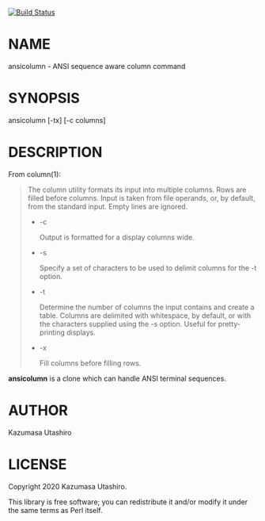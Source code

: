 [![Build Status](https://travis-ci.com/kaz-utashiro/App-ansicolumn.svg?branch=master)](https://travis-ci.com/kaz-utashiro/App-ansicolumn)
# NAME

ansicolumn - ANSI sequence aware column command

# SYNOPSIS

ansicolumn \[-tx\] \[-c columns\]

# DESCRIPTION

From column(1):

> The column utility formats its input into multiple columns.  Rows are
> filled before columns.  Input is taken from file operands, or, by
> default, from the standard input.  Empty lines are ignored.
>
> - -c
>
>     Output is formatted for a display columns wide.
>
> - -s
>
>     Specify a set of characters to be used to delimit columns for the
>     \-t option.
>
> - -t
>
>     Determine the number of columns the input contains and create a
>     table.  Columns are delimited with whitespace, by default, or
>     with the characters supplied using the -s option.  Useful for
>     pretty-printing displays.
>
> - -x
>
>     Fill columns before filling rows.

**ansicolumn** is a clone which can handle ANSI terminal sequences.

# AUTHOR

Kazumasa Utashiro

# LICENSE

Copyright 2020 Kazumasa Utashiro.

This library is free software; you can redistribute it and/or modify
it under the same terms as Perl itself.
